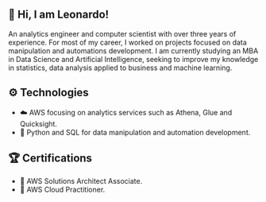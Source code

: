 ## 👤 Hi, I am Leonardo!
An analytics engineer and computer scientist with over three years of experience. For most of my career, I worked on projects focused on data manipulation and automations development. I am currently studying an MBA in Data Science and Artificial Intelligence, seeking to improve my knowledge in statistics, data analysis applied to business and machine learning.

## ⚙️ Technologies
- ☁️ AWS focusing on analytics services such as Athena, Glue and Quicksight.
- 🎲 Python and SQL for data manipulation and automation development.

## 🏆 Certifications
- 🥇 AWS Solutions Architect Associate.
- 🥈 AWS Cloud Practitioner.
